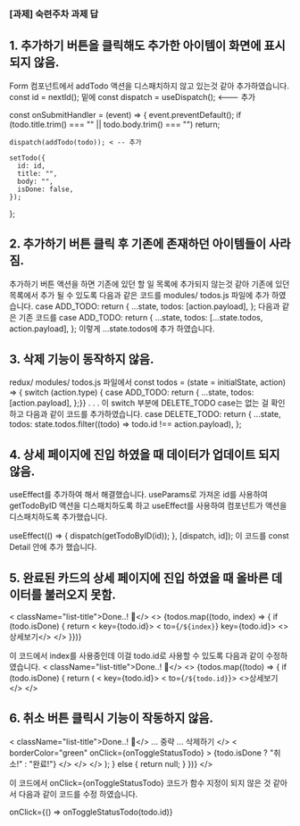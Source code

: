 ### [과제] 숙련주차 과제 답
## 1. 추가하기 버튼을 클릭해도 추가한 아이템이 화면에 표시되지 않음. 
Form 컴포넌트에서 addTodo 액션을 디스패치하지 않고 있는것 같아 추가하였습니다.
const id = nextId(); 밑에 
const dispatch = useDispatch(); <--- 추가

const onSubmitHandler = (event) => {
    event.preventDefault();
    if (todo.title.trim() === "" || todo.body.trim() === "") return;

    dispatch(addTodo(todo)); < -- 추가
    
    setTodo({
      id: id,
      title: "",
      body: "",
      isDone: false,
    });
  };


## 2. 추가하기 버튼 클릭 후 기존에 존재하던 아이템들이 사라짐.  
추가하기 버튼 액션을 하면 기존에 있던 할 일 목록에 추가되지 않는것 같아 기존에 있던 목록에서 추가 될 수 있도록 다음과 같은 코드를 modules/ todos.js 파일에 추가 하였습니다.
case ADD_TODO:
      return {
        ...state,
        todos: [action.payload],
      };
다음과 같은 기존 코드를 
case ADD_TODO:
      return {
        ...state,
        todos: [...state.todos, action.payload],
      };
이렇게 ...state.todos에 추가 하였습니다.


## 3. 삭제 기능이 동작하지 않음. 
redux/ modules/ todos.js 파일에서
const todos = (state = initialState, action) => {
  switch (action.type) {
    case ADD_TODO:
      return {
        ...state,
        todos: [action.payload],
      };}}
  .
  .
  .
이 switch 부분에 DELETE_TODO case는 없는 걸 확인하고 다음과 같이 코드를 추가하였습니다.
case DELETE_TODO:
      return {
        ...state,
        todos: state.todos.filter((todo) => todo.id !== action.payload),
      };



## 4. 상세 페이지에 진입 하였을 때 데이터가 업데이트 되지 않음.
useEffect를 추가하여 해서 해결했습니다.
useParams로 가져온 id를 사용하여 getTodoByID 액션을 디스패치하도록 하고 useEffect를 사용하여 컴포넌트가 액션을 디스패치하도록 추가했습니다.

useEffect(() => {
    dispatch(getTodoByID(id));
  }, [dispatch, id]);
이 코드를 const Detail 안에 추가 했습니다. 

## 5. 완료된 카드의 상세 페이지에 진입 하였을 때 올바른 데이터를 불러오지 못함. 

< className="list-title">Done..! 🎉</>
      <>
        {todos.map((todo, index) => {
          if (todo.isDone) {
            return 
              < key={todo.id}>
                  < to={`/${index}`} key={todo.id}>
                  <>상세보기</>
                </>
          }})}


이 코드에서 index를 사용중인데 이걸 todo.id로 사용할 수 있도록 다음과 같이 수정하였습니다. 
      < className="list-title">Done..! 🎉</>
      <>
        {todos.map((todo) => {
          if (todo.isDone) {
            return (
              < key={todo.id}>
                  < to={`/${todo.id}`}>
                  <>상세보기</>
                </> 


## 6. 취소 버튼 클릭시 기능이 작동하지 않음.
 < className="list-title">Done..! 🎉</>
...
중략
...
                    삭제하기
                  </>
                  <
                    borderColor="green"
                    onClick={onToggleStatusTodo}
                  >
                    {todo.isDone ? "취소!" : "완료!"}
                  </>
                </>
              </>
            );
          } else {
            return null;
          }
        })}
      </>

이 코드에서 onClick={onToggleStatusTodo} 코드가 함수 지정이 되지 않은 것 같아서 다음과 같이 코드를 수정 하였습니다. 

onClick={() => onToggleStatusTodo(todo.id)} 